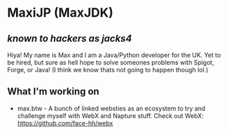 # MaxiJP (MaxJDK)
## _known to hackers as jacks4_

Hiya! My name is Max and I am a Java/Python developer for the UK. Yet to be hired, but sure as hell hope to solve someones problems with Spigot, Forge, or Java! (I think we know thats not going to happen though lol.)

## What I'm working on
- max.btw - A bunch of linked websties as an ecosystem to try and challenge myself with WebX and Napture stuff. Check out WebX: https://github.com/face-hh/webx
 
<!--
## What I'm working on
- Malux - A linux distro with full support for everything that I need like Kubernetes, Docker, Java 8, and other fun shit.
- MaxPvP-Essentials (Spigot/Paper); not really working on this one right now, but will probably upload the source code if you really want to see the shitty hell-hole it really is (I've warned you, and yes everything is in the main class...)
--->

<!---
MaxiJP/MaxiJP is a ✨ special ✨ repository because its `README.md` (this file) appears on your GitHub profile.
You can click the Preview link to take a look at your changes.
--->
